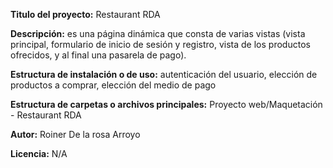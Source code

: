 **Titulo del proyecto:** Restaurant RDA

**Descripción:** es una página dinámica que consta de varias vistas (vista principal, formulario de inicio de sesión y registro, vista de los productos ofrecidos, y al final una pasarela de pago).

**Estructura de instalación o de uso:** autenticación del usuario, elección de productos a comprar, elección del medio de pago 

**Estructura de carpetas o archivos principales:** Proyecto web/Maquetación - Restaurant RDA

**Autor:** Roiner De la rosa Arroyo

**Licencia:** N/A

